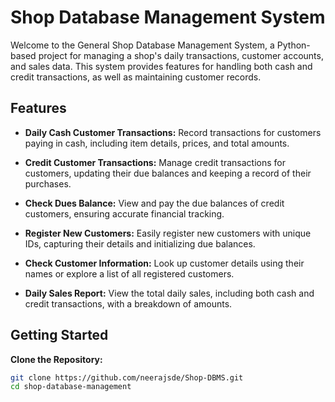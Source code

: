 # Shop Database Management System

Welcome to the General Shop Database Management System, a Python-based project for managing a shop's daily transactions, customer accounts, and sales data. This system provides features for handling both cash and credit transactions, as well as maintaining customer records.

## Features

- **Daily Cash Customer Transactions:** Record transactions for customers paying in cash, including item details, prices, and total amounts.

- **Credit Customer Transactions:** Manage credit transactions for customers, updating their due balances and keeping a record of their purchases.

- **Check Dues Balance:** View and pay the due balances of credit customers, ensuring accurate financial tracking.

- **Register New Customers:** Easily register new customers with unique IDs, capturing their details and initializing due balances.

- **Check Customer Information:** Look up customer details using their names or explore a list of all registered customers.

- **Daily Sales Report:** View the total daily sales, including both cash and credit transactions, with a breakdown of amounts.

## Getting Started

 **Clone the Repository:**
   ```bash
   git clone https://github.com/neerajsde/Shop-DBMS.git
   cd shop-database-management
